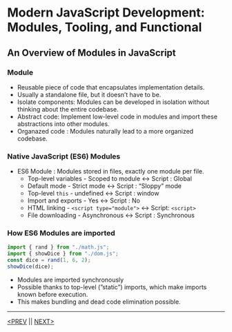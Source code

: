 # Modern JavaScript Development: Modules, Tooling, and Functional

## An Overview of Modules in JavaScript

### Module

-   Reusable piece of code that encapsulates implementation details.
-   Usually a standalone file, but it doesn’t have to be.
-   Isolate components: Modules can be developed in isolation without thinking about the entire codebase.
-   Abstract code: Implement low-level code in modules and import these abstractions into other modules.
-   Organazed code : Modules naturally lead to a more organized codebase.

### Native JavaScript (ES6) Modules

-   ES6 Module : Modules stored in files, exactly one module per file.
    -   Top-level variables - Scoped to module ↔ Script : Global
    -   Default mode - Strict mode ↔ Script : “Sloppy” mode
    -   Top-level `this` - undefined ↔ Script : window
    -   Import and exports - Yes ↔ Script : No
    -   HTML linking - `<script type="module">` ↔ Script: `<script>`
    -   File downloading - Asynchronous ↔ Script : Synchronous

### How ES6 Modules are imported

```jsx
import { rand } from "./math.js";
import { showDice } from "./dom.js";
const dice = rand(1, 6, 2);
showDice(dice);
```

-   Modules are imported synchronously
-   Possible thanks to top-level (”static”) imports, which make imports known before execution.
-   This makes bundling and dead code elimination possible.

---

[<PREV](./cjs221128.md) || [NEXT>](./cjs221130.md)
